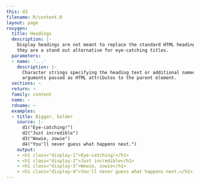 ```yaml
---
this: d3
filename: R/content.R
layout: page
roxygen:
  title: Headings
  description: |-
    Display headings are not meant to replace the standard HTML heading tags,
    they are a stand out alternative for eye-catching titles.
  parameters:
  - name: '...'
    description: |-
      Character strings specifying the heading text or additional named
      arguments passed as HTML attributes to the parent element.
  sections: ~
  return: ~
  family: content
  name: ~
  rdname: ~
  examples:
  - title: Bigger, bolder
    source: |-
      d1("Eye-catching!")
      d2("Just incredible")
      d3("Wowie, zowie")
      d4("You'll never guess what happens next.")
    output:
    - <h1 class="display-1">Eye-catching!</h1>
    - <h1 class="display-2">Just incredible</h1>
    - <h1 class="display-3">Wowie, zowie</h1>
    - <h1 class="display-4">You'll never guess what happens next.</h1>
---
```

